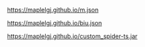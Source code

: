 





https://maplelgj.github.io/m.json

https://maplelgj.github.io/biu.json

https://maplelgj.github.io/custom_spider-ts.jar

